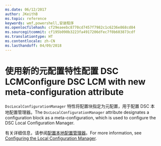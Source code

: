 ```yaml
---
ms.date: 06/12/2017
author: JKeithB
ms.topic: reference
keywords: wmf,powershell,安装程序
ms.openlocfilehash: cf29eaeebc8770cd7457f7982c1c6236e868cd84
ms.sourcegitcommit: cf195b090b3223fa4917206dfec7f0b603873cdf
ms.translationtype: HT
ms.contentlocale: zh-CN
ms.lasthandoff: 04/09/2018
---
```

# <a name="configure-dsc-lcm-with-new-meta-configuration-attribute"></a><span data-ttu-id="2bacf-102">使用新的元配置特性配置 DSC LCM</span><span class="sxs-lookup"><span data-stu-id="2bacf-102">Configure DSC LCM with new meta-configuration attribute</span></span>

<span data-ttu-id="2bacf-103">`DscLocalConfigurationManager` 特性将配置块指定为元配置，用于配置 DSC 本地配置管理器。</span><span class="sxs-lookup"><span data-stu-id="2bacf-103">The `DscLocalConfigurationManager` attribute designates a configuration block as a meta-configuration, which is used to configure the DSC Local Configuration Manager.</span></span>

<span data-ttu-id="2bacf-104">有关详细信息，请参阅[配置本地配置管理器](https://msdn.microsoft.com/powershell/dsc/metaconfig)。</span><span class="sxs-lookup"><span data-stu-id="2bacf-104">For more information, see [Configuring the Local Configuration Manager](https://msdn.microsoft.com/powershell/dsc/metaconfig).</span></span>